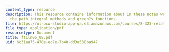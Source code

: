 ```yaml
---
content_type: resource
description: This resource contains information about In these notes we will extend
  the path integral methods and green?s functions.
file: https://ol-ocw-studio-app-qa.s3.amazonaws.com/courses/8-323-relativistic-quantum-field-theory-i-spring-2008/6c31aa75470eec7e7b40dd3a538ba947_ft1ln06_08.pdf
file_type: application/pdf
resourcetype: Document
title: ft1ln06_08.pdf
uid: 6c31aa75-470e-ec7e-7b40-dd3a538ba947
---
```

